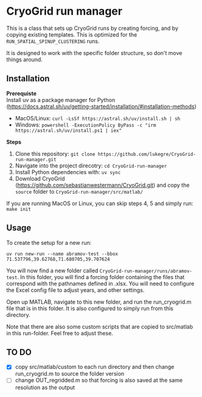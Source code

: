 # CryoGrid run manager

This is a class that sets up CryoGrid runs by creating forcing, and by copying existing templates. This is optimized for the `RUN_SPATIAL_SPINUP_CLUSTERING` runs. 

It is designed to work with the specific folder structure, so don't move things around. 

## Installation

**Prerequiste**  
Install uv as a package manager for Python (https://docs.astral.sh/uv/getting-started/installation/#installation-methods)
  - MacOS/Linux: `curl -LsSf https://astral.sh/uv/install.sh | sh`
  - Windows: `powershell -ExecutionPolicy ByPass -c "irm https://astral.sh/uv/install.ps1 | iex"`

**Steps**

1. Clone this repository: `git clone https://github.com/lukegre/CryoGrid-run-manager.git`
3. Navigate into the project direcotry: `cd CryoGrid-run-manager`
4. Install Python dependencies with: `uv sync`
5. Download CryoGrid (https://github.com/sebastianwestermann/CryoGrid.git) and copy the `source` folder to `CryoGrid-run-manager/src/matlab/`

If you are running MacOS or Linux, you can skip steps 4, 5 and simply run: `make init`

## Usage

To create the setup for a new run: 

`uv run new-run --name abramov-test --bbox 71.537796,39.62768,71.680705,39.707624`

You will now find a new folder called `CryoGrid-run-manager/runs/abramov-test`. In this folder, you will find a forcing folder containing the files that correspond with the pathnames defined in <run-name>.xlsx. You will need to configure the Excel config file to adjust years, and other settings. 

Open up MATLAB, navigate to this new folder, and run the run_cryogrid.m file that is in this folder. It is also configured to simply run from this directory. 

Note that there are also some custom scripts that are copied to src/matlab in this run-folder. Feel free to adjust these. 


## TO DO

- [x] copy src/matlab/custom to each run directory and then change run_cryogrid.m to source the folder version
- [ ] change OUT_regridded.m so that forcing is also saved at the same resolution as the output
